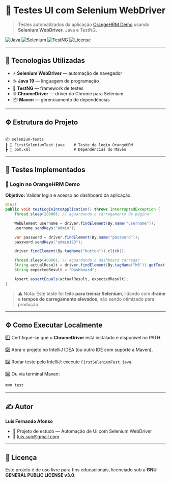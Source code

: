 # 🧪 Testes UI com Selenium WebDriver

> Testes automatizados da aplicação [OrangeHRM Demo](https://opensource-demo.orangehrmlive.com/web/index.php/auth/login) usando **Selenium WebDriver**, Java e TestNG.  

![Java](https://img.shields.io/badge/Java-19-orange?logo=java)
![Selenium](https://img.shields.io/badge/Selenium-4.38.0-blue?logo=selenium)
![TestNG](https://img.shields.io/badge/TestNG-7.10.2-green)
![License](https://img.shields.io/badge/License-GPLv3-blue.svg)

---

## 🚀 Tecnologias Utilizadas

* ⚡ **Selenium WebDriver** — automação de navegador
* ☕ **Java 19** — linguagem de programação
* 📝 **TestNG** — framework de testes
* 🌐 **ChromeDriver** — driver do Chrome para Selenium
* 📦 **Maven** — gerenciamento de dependências

---

## ⚙️ Estrutura do Projeto

```

📦 selenium-tests
┣ 📜 FirstSeleniumTest.java    # Teste de login OrangeHRM
┣ 📜 pom.xml                   # Dependências do Maven

````

---

## 🧪 Testes Implementados

### 🔹 Login no OrangeHRM Demo

**Objetivo:** Validar login e acesso ao dashboard da aplicação.

```java
@Test
public void testLoginIntoApplication() throws InterruptedException {
    Thread.sleep(20000); // aguardando o carregamento da página

    WebElement username = driver.findElement(By.name("username"));
    username.sendKeys("Admin");

    var password = driver.findElement(By.name("password"));
    password.sendKeys("admin123");

    driver.findElement(By.tagName("button")).click();

    Thread.sleep(40000); // aguardando o dashboard carregar
    String actualResult = driver.findElement(By.tagName("h6")).getText();
    String expectedResult = "Dashboard";

    Assert.assertEquals(actualResult, expectedResult);
}
````

> ⚠️ Nota: Este teste foi feito **para treinar Selenium**, lidando com **iframe** e **tempos de carregamento elevados**, não sendo otimizado para produção.

---

## ⚙️ Como Executar Localmente

1️⃣ Certifique-se que o **ChromeDriver** está instalado e disponível no PATH.

2️⃣ Abra o projeto no IntelliJ IDEA (ou outro IDE com suporte a Maven).

3️⃣ Rodar teste pelo IntelliJ: execute `FirstSeleniumTest.java`.

4️⃣ Ou via terminal Maven:

```bash
mvn test
```

---
## ✍️ Autor

**Luis Fernando Afonso**
* 💼 Projeto de estudo — Automação de UI com Selenium WebDriver
* 📧 [luis.sun@gmail.com](mailto:luis.sun@gmail.com)

---

## 🧾 Licença

Este projeto é de uso livre para fins educacionais, licenciado sob a **GNU GENERAL PUBLIC LICENSE v3.0**.
